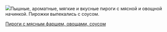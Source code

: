 <!--2025-05-08 01:06:23-->
<div class="yb">
  <div class="rss povarenok"><a href="https://www.povarenok.ru/recipes/show/182601/"><img src="https://www.povarenok.ru/data/cache/2025may/08/40/3174752_59975-640x480.jpg"></a>Пышные, ароматные, мягкие и вкусные пироги с мясной и овощной начинкой. Пирожки выпекались с соусом. <p class="titl"><a href="https://www.povarenok.ru/recipes/show/182601/">Пироги с мясным фаршем, овощами, соусом</a></p></div>
</div>
